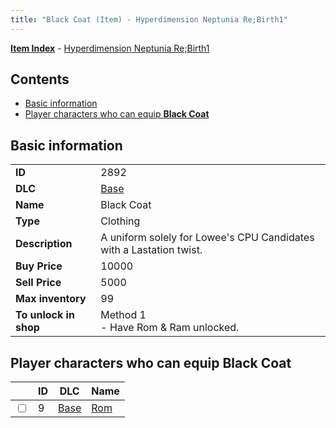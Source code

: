 ```yaml
---
title: "Black Coat (Item) - Hyperdimension Neptunia Re;Birth1"
---
```


[**Item Index**](/neptunia/rb1/item/index.html) - [Hyperdimension Neptunia Re;Birth1](/neptunia/rb1)

## Contents

- [Basic information](#basic-information)
- [Player characters who can equip **Black Coat**](#player-characters-who-can-equip-black-coat)

## Basic information

|   |   |
| -- | -- |
| **ID** | 2892 |
| **DLC** | [Base](/neptunia/rb1/dlc/1-base.html) |
| **Name** | Black Coat |
| **Type** | Clothing |
| **Description** | A uniform solely for Lowee's CPU Candidates with a Lastation twist. |
| **Buy Price** | 10000 |
| **Sell Price** | 5000 |
| **Max inventory** | 99 |
| **To unlock in shop** | Method 1<br />- Have Rom & Ram unlocked. |


## Player characters who can equip **Black Coat**

|    | ID | DLC | Name |
| -- | -- | --- | ---- |
| <input type="checkbox" id="rb1-player-1-9" class="trackbox" /> | 9 | [Base](/neptunia/rb1/dlc/1-base.html) | [Rom](/neptunia/rb1/player/1-9-rom.html) |

